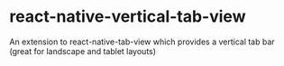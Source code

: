 # react-native-vertical-tab-view
An extension to react-native-tab-view which provides a vertical tab bar (great for landscape and tablet layouts)
